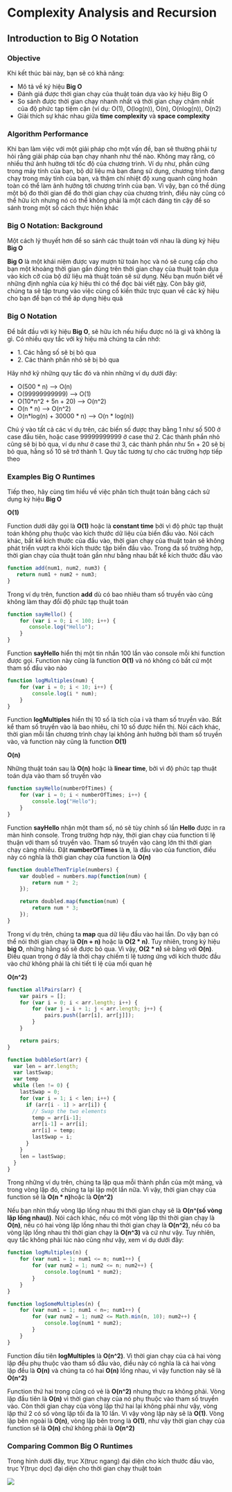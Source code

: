 <h1>Complexity Analysis and Recursion</h1>

<h2>Introduction to Big O Notation</h2>
<h3>Objective</h3>
<p>Khi kết thúc bài này, bạn sẽ có khả năng:</p>
<ul>
  <li>Mô tả về ký hiệu <strong>Big O</strong></li>
  <li>Đánh giá được thời gian chạy của thuật toán dựa vào ký hiệu Big O</li>
  <li>So sánh được thời gian chạy nhanh nhất và thời gian chạy chậm nhất của độ phức tạp tiệm cận (ví dụ: O(1), O(log(n)), O(n), O(nlog(n)), O(n2)</li>
  <li>Giải thích sự khác nhau giữa <strong>time complexity</strong> và <strong>space complexity</strong></li>
</ul>

<h3>Algorithm Performance</h3>
<p>Khi bạn làm việc với một giải pháp cho một vấn đề, bạn sẽ thường phải tự hỏi rằng giải pháp của bạn chạy nhanh như thế nào. Không may rằng, có nhiều thứ ảnh hưởng tới tốc độ của chương trình. Ví dụ như, phần cứng trong máy tính của bạn, bộ dữ liệu mà bạn đang sử dụng, chương trình đang chạy trong máy tính của bạn, và thậm chí nhiệt độ xung quanh cũng hoàn toàn có thể làm ảnh hưởng tới chương trình của bạn. Vì vậy, bạn có thể dùng một bộ đo thời gian để đo thời gian chạy của chương trình, điều này cũng có thể hữu ích nhưng nó có thể không phải là một cách đáng tin cậy để so sánh trong một số cách thực hiện khác</p>

<h3>Big O Notation: Background</h3>
<p>Một cách lý thuyết hơn để so sánh các thuật toán với nhau là dùng ký hiệu <strong>Big O</strong></p>
<p><strong>Big O</strong> là một khái niệm được vay mượn từ toán học và nó sẽ cung cấp cho bạn một khoảng thời gian gần đúng trên thời gian chạy của thuật toán dựa vào kích cỡ của bộ dữ liệu mà thuật toán sẽ sử dụng. Nếu bạn muốn biết về những định nghĩa của ký hiệu thì có thể đọc bài viết <a href="https://en.wikipedia.org/wiki/Big_O_notation">này</a>. Còn bây giờ, chúng ta sẽ tập trung vào việc củng cố kiến thức trực quan về các ký hiệu cho bạn để bạn có thể áp dụng hiệu quả</p>

<h3>Big O Notation</h3>
<p>Để bắt đầu với ký hiệu <strong>Big O</strong>, sẽ hữu ích nếu hiểu được nó là gì và không là gì. Có nhiều quy tắc với ký hiệu mà chúng ta cần nhớ:</p>

<ul>
  <li>1. Các hằng số sẽ bị bỏ qua</li>
  <li>2. Các thành phần nhỏ sẽ bị bỏ qua</li>
</ul>
<p>Hãy nhớ kỹ những quy tắc đó và nhìn những ví dụ dưới đây:</p>
<ul>
  <li>O(500 * n) --> O(n)</li>
  <li>O(99999999999) --> O(1)</li>
  <li>O(10*n^2 + 5n + 20) --> O(n^2)</li>
  <li>O(n * n) --> O(n^2)</li>
  <li>O(n*log(n) + 30000 * n) --> O(n * log(n))</li>
</ul>

<p>Chú ý vào tất cả các ví dụ trên, các biến số được thay bằng 1 như số 500 ở case đầu tiên, hoặc case 99999999999 ở case thứ 2. Các thành phần nhỏ cũng sẽ bị bỏ qua, ví dụ như ở case thứ 3, các thành phần như 5n + 20 sẽ bị bỏ qua, hằng số 10 sẽ trở thành 1. Quy tắc tương tự cho các trường hợp tiếp theo</p>

<h3>Examples Big O Runtimes</h3>

<p>Tiếp theo, hãy cùng tìm hiểu về việc phân tích thuật toán bằng cách sử dụng ký hiệu <strong>Big O</strong></p>

<strong>O(1)</strong>
<br />
<p>Function dưới dây gọi là <strong>O(1)</strong> hoặc là <strong>constant time</strong> bởi vì độ phức tạp thuật toán không phụ thuộc vào kích thước dữ liệu của biến đầu vào. Nói cách khác, bất kể kích thước của đầu vào, thời gian chạy của thuật toán sẽ không phát triển vượt ra khỏi kích thước tập biến đầu vào. Trong đa số trường hợp, thời gian chạy của thuật toán gần như bằng nhau bất kể kích thước đầu vào</p>

```javascript
function add(num1, num2, num3) {
   return num1 + num2 + num3;
}
```

<p>Trong ví dụ trên, function <strong>add</strong> dù có bao nhiêu tham số truyền vào cũng không làm thay đổi độ phức tạp thuật toán</p>

```javascript
function sayHello() {
    for (var i = 0; i < 100; i++) {
       console.log("Hello");
    }
}
```

<p>Function <strong>sayHello</strong> hiển thị một tin nhắn 100 lần vào console mỗi khi function được gọi. Function này cũng là function <strong>O(1)</strong> và nó không có bất cứ một tham số đầu vào nào</p>

```javascript
function logMultiples(num) {
    for (var i = 0; i < 10; i++) {
        console.log(i * num);
    }
}
```

<p>Function <strong>logMultiples</strong> hiển thị 10 số là tích của i và tham số truyền vào. Bất kể tham số truyền vào là bao nhiêu, chỉ 10 số được hiển thị. Nói cách khác, thời gian mỗi lần chương trình chạy lại không ảnh hưởng bởi tham số truyền vào, và function này cũng là function <strong>O(1)</strong></p>

<strong>O(n)</strong>
<br />
<p>Những thuật toán sau là <strong>O(n)</strong> hoặc là <strong>linear time</strong>, bởi vì độ phức tạp thuật toán dựa vào tham số truyền vào</p>

```javascript
function sayHello(numberOfTimes) {
    for (var i = 0; i < numberOfTimes; i++) {
        console.log("Hello");
    }
}
```
<p>Function <strong>sayHello</strong> nhận một tham số, nó sẽ tùy chỉnh số lần <strong>Hello</strong> được in ra màn hình console. Trong trường hợp này, thời gian chạy của function tỉ lệ thuận với tham số truyền vào. Tham số truyền vào càng lớn thì thời gian chạy càng nhiều. Đặt <strong>numberOfTimes</strong> là <strong>n</strong>, là đầu vào của function, điều này có nghĩa là thời gian chạy của function là <strong>O(n)</strong></p>

```javascript
function doubleThenTriple(numbers) {
    var doubled = numbers.map(function(num) {
        return num * 2;
    });

    return doubled.map(function(num) {
        return num * 3;
    });
}
```

<p>Trong ví dụ trên, chúng ta <strong>map</strong> qua dữ liệu đầu vào hai lần. Do vậy bạn có thể nói thời gian chạy là <strong>O(n + n)</strong> hoặc là <strong>O(2 * n)</strong>. Tuy nhiên, trong ký hiệu <strong>big O</strong>, những hằng số sẽ được bỏ qua. Vì vậy, <strong>O(2 * n)</strong> sẽ bằng với <strong>O(n)</strong>. Điều quan trọng ở đây là thời chạy chiếm tỉ lệ tương ứng với kích thước đầu vào chứ không phải là chi tiết tỉ lệ của mối quan hệ</p>

<strong>O(n^2)</strong>
<br />

```javascript
function allPairs(arr) {
    var pairs = [];
    for (var i = 0; i < arr.length; i++) {
        for (var j = i + 1; j < arr.length; j++) {
            pairs.push([arr[i], arr[j]]);
        }
    }

    return pairs;
}
```

```javascript
function bubbleSort(arr) {
  var len = arr.length;
  var lastSwap;
  var temp
  while (len != 0) {
    lastSwap = 0;
    for (var i = 1; i < len; i++) {
      if (arr[i - 1] > arr[i]) {
        // Swap the two elements
        temp = arr[i-1];
        arr[i-1] = arr[i];
        arr[i] = temp;
        lastSwap = i;
      }
    }
    len = lastSwap;
  }
}
```

<p>Trong những ví dụ trên, chúng ta lặp qua mỗi thành phần của một mảng, và trong vòng lặp đó, chúng ta lại lặp một lần nữa. Vì vậy, thời gian chạy của function sẽ là <strong>O(n * n)</strong>hoặc là <strong>O(n^2)</strong></p>

<p>Nếu bạn nhìn thấy vòng lặp lồng nhau thì thời gian chạy sẽ là <strong>O(n^(số vòng lặp lồng nhau))</strong>. Nói cách khác, nếu có một vòng lặp thì thời gian chạy là <strong>O(n)</strong>, nếu có hai vòng lặp lồng nhau thì thời gian chạy là <strong>O(n^2)</strong>, nếu có ba vòng lặp lồng nhau thì thời gian chạy là <strong>O(n^3)</strong> và cứ như vậy. Tuy nhiên, quy tắc không phải lúc nào cũng như vậy, xem ví dụ dưới đây:</p>

```javascript
function logMultiples(n) {
    for (var num1 = 1; num1 <= n; num1++) {
        for (var num2 = 1; num2 <= n; num2++) {
            console.log(num1 * num2);
        }
    }
}

function logSomeMultiples(n) {
    for (var num1 = 1; num1 < n=; num1++) {
        for (var num2 = 1; num2 <= Math.min(n, 10); num2++) {
            console.log(num1 * num2);
        }
    }
}
```

<p>Function đầu tiên <strong>logMultiples</strong> là <strong>O(n^2)</strong>. Vì thời gian chạy của cả hai vòng lặp đều phụ thuộc vào tham số đầu vào, điều này có nghĩa là cả hai vòng lặp đều là <strong>O(n)</strong> và chúng ta có hai <strong>O(n)</strong> lồng nhau, vì vậy function này sẽ là <strong>O(n^2)</strong></p>

<p>Function thứ hai trong cũng có vẻ là <strong>O(n^2)</strong> nhưng thực ra không phải. Vòng lặp đầu tiên là <strong>O(n)</strong> vì thời gian chạy của nó phụ thuộc vào tham số truyền vào. Còn thời gian chạy của vòng lặp thứ hai lại không phải như vậy, vòng lặp thứ 2 có số vòng lặp tối đa là 10 lần. Vì vậy vòng lặp này sẽ là <strong>O(1)</strong>. Vòng lặp bên ngoài là <strong>O(n)</strong>, vòng lặp bên trong là <strong>O(1)</strong>, như vậy thời gian chạy của function sẽ là <strong>O(n)</strong> chứ không phải là <strong>O(n^2)</strong></p>

<h3>Comparing Common Big O Runtimes</h3>

<p>Trong hình dưới đây, trục X(trục ngang) đại diện cho kích thước đầu vào, trục Y(trục dọc) đại diện cho thời gian chạy thuật toán</p>

<img src="https://github.com/29ff/javascript-computer-science-fundamentals/blob/master/Complexity%20Analysis%20and%20Recursion/image-1.png">
